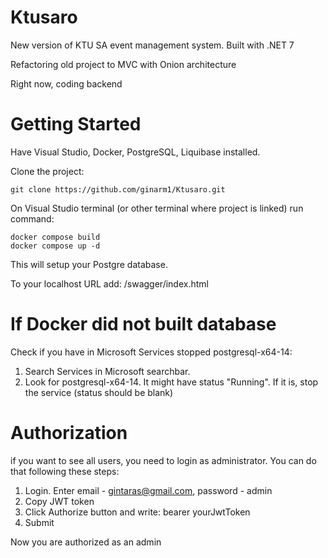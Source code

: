 # Ktusaro
New version of KTU SA event management system. Built with .NET 7

Refactoring old project to MVC with Onion architecture

Right now, coding backend


# Getting Started

Have Visual Studio, Docker, PostgreSQL, Liquibase installed.

Clone the project:

```
git clone https://github.com/ginarm1/Ktusaro.git
```

On Visual Studio terminal (or other terminal where project is linked) run command:

```
docker compose build
docker compose up -d
```

This will setup your Postgre database.

To your localhost URL add: /swagger/index.html

# If Docker did not built database

Check if you have in Microsoft Services  stopped postgresql-x64-14:

1. Search Services in Microsoft searchbar.
2. Look for postgresql-x64-14. It might have status "Running". If it is, stop the service (status should be blank)

# Authorization

if you want to see all users, you need to login as administrator. You can do that following these steps:

1. Login. Enter email - gintaras@gmail.com, password - admin
2. Copy JWT token
3. Click Authorize button and write: bearer yourJwtToken
4. Submit

Now you are authorized as an admin
